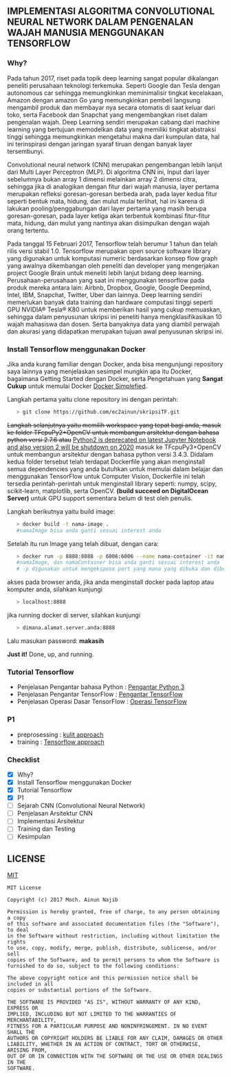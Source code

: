 ## IMPLEMENTASI ALGORITMA CONVOLUTIONAL NEURAL NETWORK DALAM PENGENALAN WAJAH MANUSIA MENGGUNAKAN TENSORFLOW 

### Why?
   Pada tahun 2017, riset pada topik deep learning sangat popular dikalangan peneliti perusahaan teknologi terkemuka. Seperti Google dan Tesla dengan autonomous car sehingga memungkinkan meminimalisir tingkat kecelakaan, Amazon dengan amazon Go yang memungkinkan pembeli langsung mengambil produk dan membayar nya secara otomatis di saat keluar dari toko, serta Facebook dan Snapchat yang mengembangkan riset dalam pengenalan wajah. Deep Learning sendiri merupakan cabang dari machine learning yang bertujuan memodelkan data yang memiliki tingkat abstraksi tinggi sehingga memungkinkan mengetahui makna dari kumpulan data, hal ini terinspirasi dengan jaringan syaraf tiruan dengan banyak layer tersembunyi.  
   
   Convolutional neural network (CNN) merupakan pengembangan lebih lanjut dari Multi Layer Perceptron (MLP). Di algoritma CNN ini, Input dari layer sebelumnya bukan array 1 dimensi melainkan array 2 dimensi citra, sehingga jika di analogikan dengan fitur dari wajah manusia, layer pertama merupakan refleksi goresan-goresan berbeda arah, pada layer kedua fitur seperti bentuk mata, hidung, dan mulut mulai terlihat, hal ini karena di lakukan pooling/penggabungan dari layer pertama yang masih berupa goresan-goresan, pada layer ketiga akan terbentuk kombinasi fitur-fitur mata, hidung, dan mulut yang nantinya akan disimpulkan dengan wajah orang tertentu.  
   
   Pada tanggal 15 Februari 2017, Tensorflow telah berumur 1 tahun dan telah rilis versi stabil 1.0. Tensorflow merupakan open source software library  yang digunakan untuk komputasi numeric berdasarkan konsep flow graph yang awalnya dikembangan oleh peneliti dan developer yang mengerjakan project Google Brain untuk meneliti lebih lanjut bidang deep learning. Perusahaan-perusahaan yang saat ini menggunakan tensorflow pada produk mereka antara lain: Airbnb, Dropbox, Google, Google Deepmind, Intel, IBM, Snapchat, Twitter, Uber dan lainnya. Deep learning sendiri memerlukan banyak data training dan hardware computasi tinggi seperti GPU NVIDIA® Tesla® K80 untuk memberikan hasil yang cukup memuaskan, sehingga dalam penyusunan skripsi ini peneliti hanya mengklasifikasikan 10 wajah mahasiswa dan dosen. Serta banyaknya data yang diambil perwajah dan akurasi yang didapatkan merupakan tujuan awal penyusunan skripsi ini.  

### Install Tensorflow menggunakan Docker 
   Jika anda kurang familiar dengan Docker, anda bisa mengunjungi repository saya lainnya yang menjelaskan sesimpel mungkin apa itu Docker, bagaimana Getting Started dengan Docker, serta Pengetahuan yang **Sangat Cukup** untuk memulai Docker [Docker Simplefied](https://ec2ainun.github.io/DockerTF/).
   
   Langkah pertama yaitu clone repository ini dengan perintah:   
```sh
   > git clone https://github.com/ec2ainun/skripsiTF.git
```
   
   ~~Langkah selanjutnya yaitu memilih workspace yang tepat bagi anda, masuk ke folder TFcpuPy2+OpenCV untuk membangun arsitektur dengan bahasa python versi 2.7.6 atau~~ [Python2 is deprecated on latest Jupyter Notebook and also version 2 will be shutdown on 2020](http://blog.jupyter.org/2017/04/19/release-of-ipython-6-0/) masuk ke TFcpuPy3+OpenCV untuk membangun arsitektur dengan bahasa python versi 3.4.3. Didalam kedua folder tersebut telah terdapat Dockerfile yang akan menginstall semua dependencies yang anda butuhkan untuk memulai dalam belajar dan menggunakan TensorFlow untuk Computer Vision, Dockerfile ini telah tersedia perintah-perintah untuk menginstall library seperti: numpy, scipy, scikit-learn, matplotlib, serta OpenCV. **(build succeed on DigitalOcean Server)** untuk GPU support sementara belum di test oleh penulis.
   
   Langkah berikutnya yaitu build image:
```sh
   > docker build -t nama-image .
   #namaImage bisa anda ganti sesuai interest anda
```
   
   Setelah itu run Image yang telah dibuat, dengan cara:
```sh
   > docker run -p 8888:8888 -p 6006:6006 --name nama-container -it nama-image
   #namaImage, dan namaContainer bisa anda ganti sesuai interest anda
   # -p digunakan untuk mengekspose port yang mana yang dibuka dan diberi akses dari luar 
```

   akses pada browser anda, jika anda menginstall docker pada laptop atau komputer anda, silahkan kunjungi
```sh
   > localhost:8888
```
   jika running docker di server, silahkan kunjungi
```sh
   > dimana.alamat.server.anda:8888
```
   Lalu masukan password: **makasih**
   
   **Just it!** 
   Done, up, and running. 
   
### Tutorial Tensorflow
- Penjelasan Pengantar bahasa Python : [Pengantar Python 3](http://nbviewer.jupyter.org/github/ec2ainun/notebooks/blob/master/python3.4.ipynb)
- Penjelasan Pengantar TensorFlow : [Pengantar TensorFlow](http://nbviewer.jupyter.org/github/ec2ainun/notebooks/blob/master/Tensor.ipynb)
- Penjelasan Operasi Dasar TensorFlow : [Operasi TensorFlow](http://nbviewer.jupyter.org/github/ec2ainun/notebooks/blob/master/OperasiTF.ipynb)

### P1
- preprosessing : [kulit approach](http://nbviewer.jupyter.org/github/ec2ainun/tugas/blob/master/skripsiP1preproses.ipynb)
- training : [Tensorflow approach](http://nbviewer.jupyter.org/github/ec2ainun/tugas/blob/master/skripsiP1training.ipynb)

### Checklist
- [x] Why?
- [x] Install Tensorflow menggunakan Docker
- [x] Tutorial Tensorflow
- [x] P1
- [ ] Sejarah CNN (Convolutional Neural Network)
- [ ] Penjelasan Arsitektur CNN
- [ ] Implementasi Arsitektur
- [ ] Training dan Testing
- [ ] Kesimpulan

## LICENSE
[MIT](/LICENSE)
```
MIT License

Copyright (c) 2017 Moch. Ainun Najib

Permission is hereby granted, free of charge, to any person obtaining a copy
of this software and associated documentation files (the "Software"), to deal
in the Software without restriction, including without limitation the rights
to use, copy, modify, merge, publish, distribute, sublicense, and/or sell
copies of the Software, and to permit persons to whom the Software is
furnished to do so, subject to the following conditions:

The above copyright notice and this permission notice shall be included in all
copies or substantial portions of the Software.

THE SOFTWARE IS PROVIDED "AS IS", WITHOUT WARRANTY OF ANY KIND, EXPRESS OR
IMPLIED, INCLUDING BUT NOT LIMITED TO THE WARRANTIES OF MERCHANTABILITY,
FITNESS FOR A PARTICULAR PURPOSE AND NONINFRINGEMENT. IN NO EVENT SHALL THE
AUTHORS OR COPYRIGHT HOLDERS BE LIABLE FOR ANY CLAIM, DAMAGES OR OTHER
LIABILITY, WHETHER IN AN ACTION OF CONTRACT, TORT OR OTHERWISE, ARISING FROM,
OUT OF OR IN CONNECTION WITH THE SOFTWARE OR THE USE OR OTHER DEALINGS IN THE
SOFTWARE.
```
